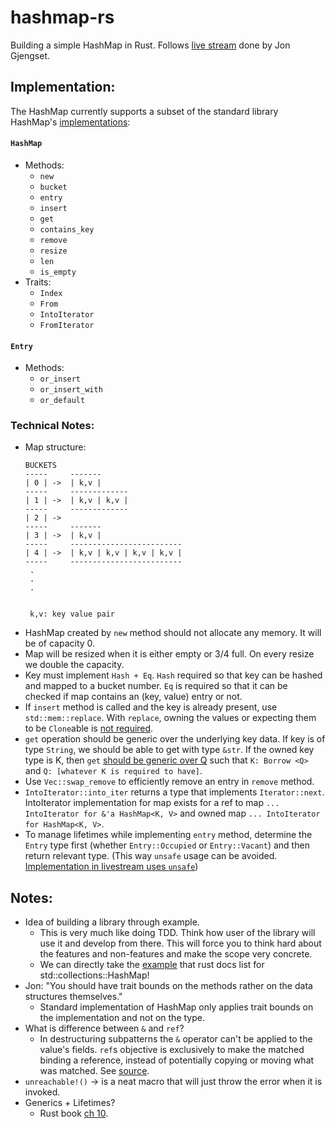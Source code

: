 # hashmap-rs

Building a simple HashMap in Rust. Follows [live stream](https://www.youtube.com/watch?v=k6xR2kf9hlA) done by Jon Gjengset. 


## Implementation:

The HashMap currently supports a subset of the standard library HashMap's [implementations](https://doc.rust-lang.org/stable/std/collections/hash_map/struct.HashMap.html#implementations):

#### `HashMap`
- Methods: 
	- `new`
	- `bucket`
	- `entry`
	- `insert`
	- `get`
	- `contains_key`
	- `remove`
	- `resize`
	- `len`
	- `is_empty`
- Traits:
	- `Index`
	- `From`
	- `IntoIterator`
	- `FromIterator`
#### `Entry`
- Methods:
	- `or_insert`
	- `or_insert_with`
	- `or_default`

### Technical Notes:
- Map structure:
	```
	BUCKETS
	-----     -------
	| 0 | ->  | k,v |
	-----     -------------
	| 1 | ->  | k,v | k,v |
	-----     -------------
	| 2 | ->  
	-----     -------
	| 3 | ->  | k,v |
	-----     -------------------------
	| 4 | ->  | k,v | k,v | k,v | k,v |
	-----     -------------------------
	 .
	 .
	 .
	

	 k,v: key value pair
	```
- HashMap created by `new` method should not allocate any memory. It will be of capacity 0.  
- Map will be resized when it is either empty or 3/4 full. On every resize we double the capacity.
- Key must implement `Hash + Eq`. `Hash` required so that key can be hashed and mapped to a bucket number. `Eq` is required so that it can be checked if map contains an (key, value) entry or not.
- If `insert` method is called and the key is already present, use `std::mem::replace`. With `replace`, owning the values or expecting them to be `Clone`able is [not required](https://doc.rust-lang.org/std/mem/fn.replace.html#examples).	
- `get` operation should be generic over the underlying key data. If key is of type `String`, we should be able to get with type `&str`. If the owned key type is K, then `get` [should be generic over Q](https://doc.rust-lang.org/std/borrow/trait.Borrow.html#examples) such that `K: Borrow <Q>` and `Q: [whatever K is required to have]`. 
- Use `Vec::swap_remove` to efficiently remove an entry in `remove` method.
-  `IntoIterator::into_iter` returns a type that implements `Iterator::next`. IntoIterator implementation for map exists for a ref to map `... IntoIterator for &'a HashMap<K, V>` and owned map `... IntoIterator for HashMap<K, V>`.
- To manage lifetimes while implementing `entry` method, determine the `Entry` type first (whether `Entry::Occupied` or `Entry::Vacant`) and then return relevant type. (This way `unsafe` usage can be avoided. [Implementation in livestream uses `unsafe`](https://youtu.be/k6xR2kf9hlA?t=7214))


## Notes:
- Idea of building a library through example.
	- This is very much like doing TDD. Think how user of the library will use it and develop from there. This will force you to think hard about the features and non-features and make the scope very concrete.
	- We can directly take the [example](https://doc.rust-lang.org/stable/std/collections/struct.HashMap.html#examples) that rust docs list for std::collections::HashMap!
- Jon: "You should have trait bounds on the methods rather on the data structures themselves." 
	- Standard implementation of HashMap only applies trait bounds on the implementation and not on the type. 	
- What is difference between `&` and `ref`?
	- In destructuring subpatterns the `&` operator can't be applied to the value's fields. `ref`s objective is exclusively to make the matched binding a reference, instead of potentially copying or moving what was matched. See [source](https://doc.rust-lang.org/reference/patterns.html#identifier-patterns).
- `unreachable!()` -> is a neat macro that will just throw the error when it is invoked.
- Generics + Lifetimes?
	- Rust book [ch 10](https://doc.rust-lang.org/stable/book/ch10-00-generics.html).
























